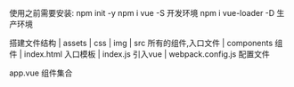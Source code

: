 使用之前需要安装:
    npm init -y
    npm i vue -S 开发环境
    npm i vue-loader -D 生产环境

搭建文件结构
    | assets
        | css
        | img
    | src 所有的组件,入口文件
        | components 组件
        | index.html 入口模板
        | index.js 引入vue 
    | webpack.config.js 配置文件



app.vue 组件集合

        
